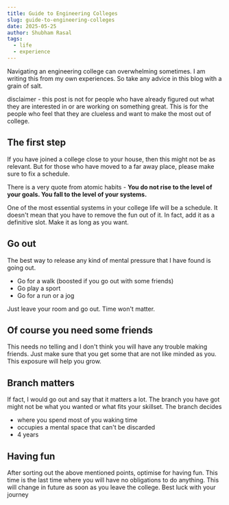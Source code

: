```yaml
---
title: Guide to Engineering Colleges
slug: guide-to-engineering-colleges
date: 2025-05-25
author: Shubham Rasal
tags:
  - life
  - experience
---
```

Navigating an engineering college can overwhelming sometimes. I am writing this from my own experiences. So take any advice in this blog with a grain of salt.

disclaimer - this post is not for people who have already figured out what they are interested in or are working on something great. This is for the people who feel that they are clueless and want to make the most out of college.

## The first step

If you have joined a college close to your house, then this might not be as relevant. But for those who have moved to a far away place, please make sure to fix a schedule.

There is a very quote from atomic habits - **You do not rise to the level of your goals. You fall to the level of your systems.**

One of the most essential systems in your college life will be a schedule. It doesn't mean that you have to remove the fun out of it. In fact, add it as a definitive slot. Make it as long as you want.

## Go out

The best way to release any kind of mental pressure that I have found is going out. 

- Go for a walk (boosted if you go out with some friends)
- Go play a sport
- Go for a run or a jog

Just leave your room and go out. Time won't matter. 

## Of course you need some friends

This needs no telling and I don't think you will have any trouble making friends. Just make sure that you get some that are not like minded as you. This exposure will help you grow. 

## Branch matters

If fact, I would go out and say that it matters a lot. The branch you have got might not be what you wanted or what fits your skillset. The branch decides

- where you spend most of you waking time
- occupies a mental space that can't be discarded
- 4 years 

## Having fun

After sorting out the above mentioned points, optimise for having fun. This time is the last time where you will have no obligations to do anything. This will change in future as soon as you leave the college. Best luck with your journey 